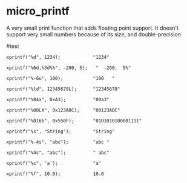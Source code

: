 # micro_printf
A very small print function that adds floating point support. It doesn't support very small numbers because of its size, and double-precision

#test

    xprintf("%d", 1234);			"1234"
    
    xprintf("%6d,%3d%%", -200, 5);	 "  -200,  5%"
    
    xprintf("%-6u", 100);			"100   "
    
    xprintf("%ld", 12345678L);		"12345678"
    
    xprintf("%04x", 0xA3);			"00a3"
    
    xprintf("%08LX", 0x123ABC);		"00123ABC"
    
    xprintf("%016b", 0x550F);		"0101010100001111"
    
    xprintf("%s", "String");		"String"
    
    xprintf("%-4s", "abc");			"abc "
    
    xprintf("%4s", "abc");			" abc"
    
    xprintf("%c", 'a');				"a"
    
    xprintf("%f", 10.0);            10.0
    
